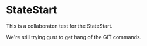StateStart
==========

This is a collaboraton test for the StateStart. 

We're still trying gust to get hang of the GIT commands.